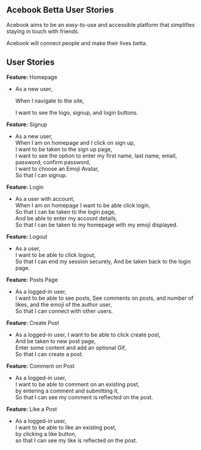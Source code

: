 ## **Acebook Betta User Stories**
Acebook aims to be an easy-to-use and accessible platform that simplifies staying in touch with friends.

Acebook will connect people and make their lives betta.

## User Stories

**Feature:** Homepage
- As a new user,

  When I navigate to the site,

  I want to see the logo, signup, and login buttons.


**Feature:** Signup
- As a new user,  
  When I am on homepage and I click on sign up,  
  I want to be taken to the sign up page,  
  I want to see the option to enter my first name, last name, email, password, confirm password,  
  I want to choose an Emoji Avatar,  
  So that I can signup.

**Feature:** Login
- As a user with account,  
  When I am on homepage I want to be able click login,  
  So that I can be taken to the login page,  
  And be able to enter my account details,  
  So that I can be taken to my homepage with my emoji displayed.

**Feature:** Logout
- As a user,  
  I want to be able to click logout,  
  So that I can end my session securely,
  And be taken back to the login page.

**Feature:** Posts Page
- As a logged-in user,  
  I want to be able to see posts,
  See comments on posts, and number of likes, and the emoji of the author user,  
  So that I can connect with other users.

**Feature:** Create Post
- As a logged-in user,
  I want to be able to click create post,  
  And be taken to new post page,  
  Enter some content and add an optional Gif,  
  So that I can create a post.

**Feature:** Comment on Post
- As a logged-in user,  
  I want to be able to comment on an existing post,  
  by entering a comment and submitting it,  
  So that I can see my comment is reflected on the post.

**Feature:** Like a Post
- As a logged-in user,  
  I want to be able to like an existing post,  
  by clicking a like button,  
  so that I can see my like is reflected on the post.